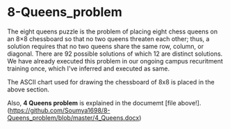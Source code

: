 # 8-Queens_problem

The eight queens puzzle is the problem of placing eight chess queens on an 8×8 chessboard so that no two queens threaten each other; thus, a solution requires that no two queens share the same row, column, or diagonal.
There are 92 possible solutions of which 12 are distinct solutions.
We have already executed this problem in our ongoing campus recuritment training once, which I've inferred and executed as same. 

The ASCII chart used for drawing the chessboard of 8x8 is placed in the above section.

Also, **4 Queens problem** is explained in the documemt [file above!].(https://github.com/Soumya1698/8-Queens_problem/blob/master/4_Queens.docx)


